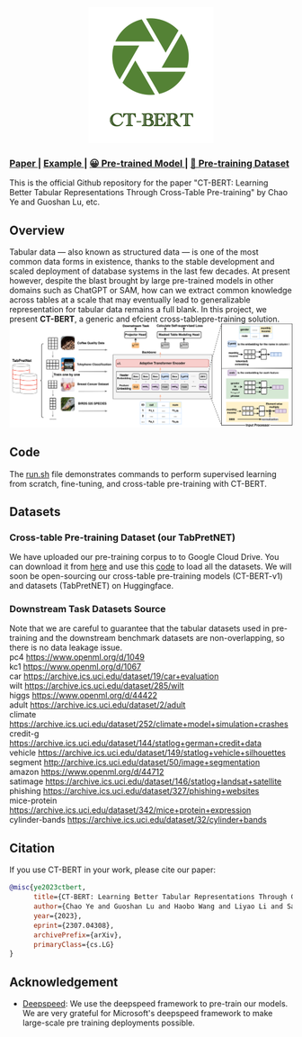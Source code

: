 <div align="center">
<img src=./Image/logo.png />
</div>

<h3> 
<a href="https://arxiv.org/abs/2307.04308"> Paper </a> | 
<a href="run.sh"> Example </a> |  
<a href="https://drive.google.com/file/d/1zDoH-trPMTGtkpefErozQMulgqioB9Y2/view"> 😀 Pre-trained Model </a> |
<a href="https://drive.google.com/file/d/1-2m1tyejUV5_bZduqZw1ZXS1BUSkhzVl/view?usp=drive_link"> 📕 Pre-training Dataset </a>
</h3>
</div>

This is the official Github repository for the paper "CT-BERT: Learning Better Tabular Representations Through Cross-Table Pre-training" by Chao Ye and Guoshan Lu, etc.

## Overview
Tabular data — also known as structured data — is one of the most common data forms in existence, thanks to the stable development
and scaled deployment of database systems in the last few decades. At present however, despite the blast brought by large pre-trained
models in other domains such as ChatGPT or SAM, how can we extract common knowledge across tables at a scale that may
eventually lead to generalizable representation for tabular data remains a full blank. In this project, we present **CT-BERT**, a generic and efcient cross-tablepre-training solution.  
![framework](./Image/framework.png)

## Code

The [run.sh](https://github.com/Chao-Ye/paperid-437/blob/main/run.sh) file demonstrates commands to perform supervised learning from scratch, fine-tuning, and cross-table pre-training with CT-BERT.

## Datasets

### Cross-table Pre-training Dataset (our TabPretNET) 

We have uploaded our pre-training corpus to to Google Cloud Drive. You can download it from [here](https://drive.google.com/file/d/1zDoH-trPMTGtkpefErozQMulgqioB9Y2/view) and use this [code](https://github.com/Chao-Ye/paperid-437/blob/main/CTBert/load_pretrain_data.py) to load all the datasets. We will soon be open-sourcing our cross-table pre-training models (CT-BERT-v1) and datasets (TabPretNET) on Huggingface.

### Downstream Task Datasets Source
Note that we are careful to guarantee that the tabular datasets used in pre-training and the downstream benchmark datasets are non-overlapping, so there is no data leakage issue.  
pc4  https://www.openml.org/d/1049   
kc1  https://www.openml.org/d/1067  
car  https://archive.ics.uci.edu/dataset/19/car+evaluation  
wilt  https://archive.ics.uci.edu/dataset/285/wilt  
higgs  https://www.openml.org/d/44422  
adult  https://archive.ics.uci.edu/dataset/2/adult  
climate  https://archive.ics.uci.edu/dataset/252/climate+model+simulation+crashes  
credit-g  https://archive.ics.uci.edu/dataset/144/statlog+german+credit+data  
vehicle  https://archive.ics.uci.edu/dataset/149/statlog+vehicle+silhouettes  
segment  http://archive.ics.uci.edu/dataset/50/image+segmentation  
amazon  https://www.openml.org/d/44712  
satimage  https://archive.ics.uci.edu/dataset/146/statlog+landsat+satellite  
phishing  https://archive.ics.uci.edu/dataset/327/phishing+websites  
mice-protein  https://archive.ics.uci.edu/dataset/342/mice+protein+expression  
cylinder-bands  https://archive.ics.uci.edu/dataset/32/cylinder+bands  

## Citation

If you use CT-BERT in your work, please cite our paper:

```bibtex
@misc{ye2023ctbert,
      title={CT-BERT: Learning Better Tabular Representations Through Cross-Table Pre-training}, 
      author={Chao Ye and Guoshan Lu and Haobo Wang and Liyao Li and Sai Wu and Gang Chen and Junbo Zhao},
      year={2023},
      eprint={2307.04308},
      archivePrefix={arXiv},
      primaryClass={cs.LG}
}
```


## Acknowledgement

- [Deepspeed](https://github.com/microsoft/DeepSpeed): We use the deepspeed framework to pre-train our models. We are very grateful for Microsoft's deepspeed framework to make large-scale pre training deployments possible.

